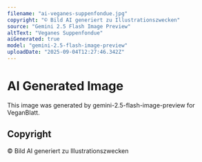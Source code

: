 ```yaml
---
filename: "ai-veganes-suppenfondue.jpg"
copyright: "© Bild AI generiert zu Illustrationszwecken"
source: "Gemini 2.5 Flash Image Preview"
altText: "Veganes Suppenfondue"
aiGenerated: true
model: "gemini-2.5-flash-image-preview"
uploadDate: "2025-09-04T12:27:46.342Z"
---
```


# AI Generated Image

This image was generated by gemini-2.5-flash-image-preview for VeganBlatt.

## Copyright
© Bild AI generiert zu Illustrationszwecken
